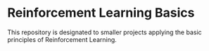 # Reinforcement Learning Basics

This repository is designated to smaller projects applying the basic principles of Reinforcement Learning.
